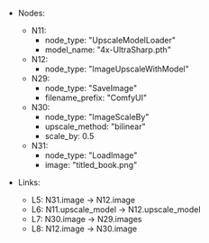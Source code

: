 - Nodes:
    - N11:
        - node_type: "UpscaleModelLoader"
        - model_name: "4x-UltraSharp.pth"
    - N12:
        - node_type: "ImageUpscaleWithModel"
    - N29:
        - node_type: "SaveImage"
        - filename_prefix: "ComfyUI"
    - N30:
        - node_type: "ImageScaleBy"
        - upscale_method: "bilinear"
        - scale_by: 0.5
    - N31:
        - node_type: "LoadImage"
        - image: "titled_book.png"

- Links:
    - L5: N31.image -> N12.image
    - L6: N11.upscale_model -> N12.upscale_model
    - L7: N30.image -> N29.images
    - L8: N12.image -> N30.image
